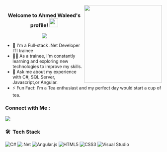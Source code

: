 
<img width="250" align="right" src="https://c.tenor.com/_DOBjnGspYAAAAAM/code-coding.gif">

<h3 align="center">
  Welcome to Ahmed Waleed's profile!
  <img src="https://media.giphy.com/media/hvRJCLFzcasrR4ia7z/giphy.gif" width="28">
</h3>

<!-- Typing SVG by DenverCoder1 - https://github.com/DenverCoder1/readme-typing-svg -->
<p align="center">
  <a href="https://github.com/DenverCoder1/readme-typing-svg"><img src="https://readme-typing-svg.herokuapp.com/?lines=Full-stack%20web%20developer;Always%20learning%20new%20things&font=Fira%20Code&center=true&width=440&height=45&color=f75c7e&vCenter=true&size=22"></a>
</p> 

- 🏢 I'm a Full-stack .Net Developer ITI trainee
- 👨‍💻 As a trainee, I'm constantly learning and exploring new technologies to improve my skills.
- 💬 Ask me about my experience with C#, SQL Server, Javascript,or Angular.
- ⚡ Fun Fact: I'm a Tea enthusiast and my perfect day would start a cup of tea.


### Connect with Me :

<a href="vhttps://www.linkedin.com/in/ahmed-waleed-fekry/" target="_blank"><img src="https://img.shields.io/badge/-Ahmed%20Waleed-0077B5?style=for-the-badge&logo=Linkedin&logoColor=white"/></a>



### 🛠 &nbsp;Tech Stack
![C#](https://img.shields.io/badge/c%23-%23239120.svg?style=for-the-badge&logo=csharp&logoColor=white)
![.Net](https://img.shields.io/badge/.NET-5C2D91?style=for-the-badge&logo=.net&logoColor=white)
![Angular.js](https://img.shields.io/badge/angular.js-%23E23237.svg?style=for-the-badge&logo=angularjs&logoColor=white)
![HTML5](https://img.shields.io/badge/html5-%23E34F26.svg?style=for-the-badge&logo=html5&logoColor=white)
![CSS3](https://img.shields.io/badge/css3-%231572B6.svg?style=for-the-badge&logo=css3&logoColor=white)
![Visual Studio](https://img.shields.io/badge/Visual%20Studio-5C2D91.svg?style=for-the-badge&logo=visual-studio&logoColor=white)


